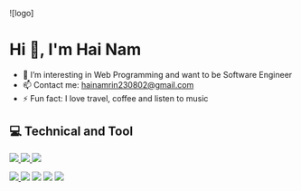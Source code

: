 ![logo]
###                                               <h1> Hi 👋, I'm Hai Nam </h1> 
      
- 🌱 I’m interesting in Web Programming and want to be Software Engineer 
- 📫 Contact me: hainamrin230802@gmail.com
- ⚡ Fun fact: I love travel, coffee and listen to music

<!--
**githainam/githainam** is a ✨ _special_ ✨ repository because its `README.md` (this file) appears on your GitHub profile.

Here are some ideas to get you started:

-->
<p align="center">
      <h2>💻 Technical and Tool </h2>
     <a href="https://www.facebook.com/HaiNammm">
      <img src="https://img.icons8.com/bubbles/100/null/facebook-new.png"/>
</a> 
     <a href="https://mail.google.com/mail/u/0/?tab=rm&ogbl#inbox">
      <img src="https://img.icons8.com/bubbles/100/null/apple-mail.png"/>
</a> 
      
<a href="https://www.instagram.com">
      <img src="https://img.icons8.com/bubbles/100/null/instagram-new--v2.png"/>
</a> <br>
<p>     
   <a href="https://github.com/githainam">
      <img src="https://img.icons8.com/glyph-neue/64/null/github.png"/>
</a>
 <img src="https://img.icons8.com/fluency/48/null/visual-studio-code-2019.png"/>
      <img src="https://img.icons8.com/color/48/null/html-5--v1.png"/>
      <img src="https://img.icons8.com/color/48/null/css3.png"/>
      <img src="https://img.icons8.com/color/48/null/react-native.png"/>
      </p>
</p>


